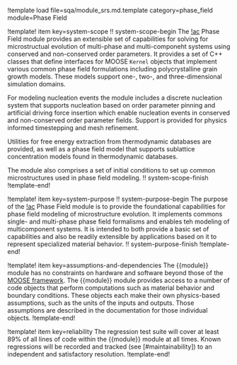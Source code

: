 !template load file=sqa/module_srs.md.template category=phase_field module=Phase Field

!template! item key=system-scope
!! system-scope-begin
The [!ac](MOOSE) Phase Field module provides an extensible set of capabilities for solving for microstructual evolution of multi-phase and multi-componeht systems using conserved and non-conserved order parameters. It provides a set of C++ classes that define interfaces for MOOSE `Kernel` objects that implement various common phase field formulations including polycrystalline grain growth models. These models support one-, two-, and three-dimensional simulation domains.

For modeling nucleation events the module includes a discrete nucleation system that supports nucleation based on order parameter pinning and artificial driving force insertion which enable nucleation events in conserved and non-conserved order parameter fields. Support is provided for physics informed timestepping and mesh refinement.

Utilities for free energy extraction from thermodynamic databases are provided, as well as a phase field model that supports sublattice concentration models found in thermodynamic databases.

The module also comprises a set of initial conditions to set up common microstructures used in phase field modeling.
!! system-scope-finish
!template-end!

!template! item key=system-purpose
!! system-purpose-begin
The purpose of the [!ac](MOOSE) Phase Field module is to provide the foundational capabilities for phase field modeling of microstructure evolution. It implements commons single- and multi-phase phase field formalisms and enables teh modeling of multicomponent systems. It is intended to both provide a basic set of capabilities and also be readily extensible by applications based on it to represent specialized material behavior.
!! system-purpose-finish
!template-end!

!template! item key=assumptions-and-dependencies
The {{module}} module has no constraints on hardware and software beyond those of the [MOOSE framework](framework_srs.md#assumptions-and-dependencies).
The {{module}} module provides access to a number of code objects that perform computations such as material behavior and boundary conditions. These objects each make their own physics-based assumptions, such as the units of the inputs and outputs. Those assumptions are described in the documentation for those individual objects.
!template-end!

!template! item key=reliability
The regression test suite will cover at least 89% of all lines of code within the {{module}}
module at all times. Known regressions will be recorded and tracked (see [#maintainability]) to an
independent and satisfactory resolution.
!template-end!
